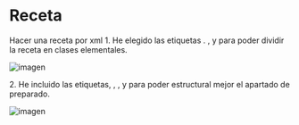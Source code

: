 
# Receta
Hacer una receta por xml 
<primerPaso>1. He elegido las etiquetas . <receta>, <ingredientes> y <preparado> para poder dividir la receta en clases elementales.</primerPaso>

![imagen](https://user-images.githubusercontent.com/91209043/135649756-f9b6be30-758f-487e-999a-05ec3603fdb0.png)
  
  
  <segundoPaso>2. He incluido las etiquetas, <paso1>, <paso2>, <paso3> y <pasoFinal> para poder estructural mejor el apartado de preparado.</segundoPaso>
  
  
  
![imagen](https://user-images.githubusercontent.com/91209043/135650403-2332d58a-1878-46ca-baa5-8d7f8c298669.png)
